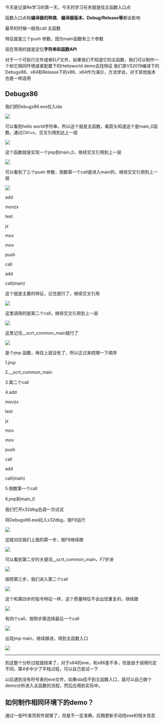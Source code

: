 
今天是记录Re学习的第一天，今天的学习任务就是找主函数入口点

函数入口点和**编译器的种类**、**编译器版本、Debug/Release等**都会影响

最早的时候一般找call 主函数

特征就是三个push 参数，因为main函数有三个参数

现在常用的就是定位**字符串和函数API**

对于一个可执行文件或者ELF文件，如果我们不知道它的主函数，我们可以制作一个和它相同环境或者配置下的Helloworld demo去找特征
我们拿VS2019编译下的Debugx86、x64和Release下的x86、x64作为演示，方法学会，对于其他版本也是一样适用

Debugx86
----
我们把Debugx86.exe拉入ida

![](https://github.com/Whitebird0/tuchuang/blob/main/QQ%E6%88%AA%E5%9B%BE20210628213755.png) 

可以看到hello world字符串，所以这个就是主函数，看箭头知道这个是main_0函数，通过Ctrl+x，交叉引用到达上一层

![](https://github.com/Whitebird0/tuchuang/blob/main/QQ%E6%88%AA%E5%9B%BE20210628213756.png) 

这个函数就是实现一个jmp到main_0，继续交叉引用到上一层

![](https://github.com/Whitebird0/tuchuang/blob/main/QQ%E6%88%AA%E5%9B%BE20210929233532.png) 

可以看到了三个push 参数，倒数第一个call是进入main的，继续交叉引用到上一层


![](https://github.com/Whitebird0/tuchuang/blob/main/aaa.png) 

add

movzx

test

jz

mov

mov

push

call

add

call(main)

这个就是主要的特征，记住就行了，继续交叉引用

![](https://github.com/Whitebird0/tuchuang/blob/main/QQ截图20210929234620.png) 

这里调用的是第二个call，继续交叉引用到上一层

![](https://github.com/Whitebird0/tuchuang/blob/main/qqq.png) 

这里记住__scrt_common_main就行了

![](https://github.com/Whitebird0/tuchuang/blob/main/QQ%E6%88%AA%E5%9B%BE20210930000553.png) 

是个jmp 函数，再往上就没有了，所以正过来梳理一下顺序

1.jmp

2.__scrt_common_main

3.第二个call

4.add

movzx

test

jz

mov

mov

push

call

add

call(main)

5.倒数第一个call

6.jmp到main_0

我们打开x32dbg去调一次试试

将Debugx86.exe拉入x32dbg，按F9运行


![](https://github.com/Whitebird0/tuchuang/blob/main/QQ%E6%88%AA%E5%9B%BE20210930001007.png) 

这就对应我们上面的第一步，按F8继续跟

![](https://github.com/Whitebird0/tuchuang/blob/main/QQ%E6%88%AA%E5%9B%BE20210930001148.png)

可以看到第二步的关键词__scrt_common_main，F7步进

![](https://github.com/Whitebird0/tuchuang/blob/main/QQ%E6%88%AA%E5%9B%BE20210930001305.png)

按照第三步，我们进入第二个call

![](https://github.com/Whitebird0/tuchuang/blob/main/QQ%E6%88%AA%E5%9B%BE20210930001435.png)

这个和第四步的指令特征一样，这个质量特征不会出现重复的，继续跟

![](https://github.com/Whitebird0/tuchuang/blob/main/QQ%E6%88%AA%E5%9B%BE20210930001558.png)

有四个call，按照步骤选择最后一个call

![](https://github.com/Whitebird0/tuchuang/blob/main/QQ%E6%88%AA%E5%9B%BE20210930001649.png)

出现jmp main，继续跟进，得到主函数入口

![](https://github.com/Whitebird0/tuchuang/blob/main/QQ%E6%88%AA%E5%9B%BE20210930001656.png)

---

到这整个分析过程就结束了，对于x64的exe，和x86差不多，但是由于调用约定不同，第4步中少了平栈过程，可以自己尝试一下

以后遇到没有符号表的exe文件，如果ida找不到主函数入口，就可以自己做个demo分析进入主函数的流程，然后应用到实际中。

如何制作相同环境下的demo？
---
通过一些PE查壳软件就够了，但是不一定准确，后期更新手动找exe的相关信息
